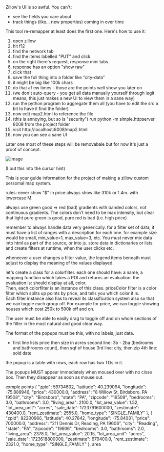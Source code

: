 Zillow's UI is so awful. You can't:
* see the fields you care about
* track things (like... new properties) coming in over time

This tool re-remapper at least does the first one. Here's how to use it:

1. open zillow
2. hit f12
3. find the network tab
4. find the items labelled "PUT" and click
5. on the right there's request, response mini tabs
6. response has an option "show raw"
7. click that
8. save the full thing into a folder like "city-data"
9. it might be big like 100k chars
10. do that af ew times - those are the points well show you later on
11. (we don't auto-query - you get all data manually yourself through legit means, this just makes a new UI to view them in a sane way)
12. run the python program to aggregate them all (you have to edit the src a bit to have it find the folder)
13. now edit map2.html to reference the file
14. (this is annoying, but so is "security") run python -m simple.httpserver 8008 from the project folder
15. visit http://localhost:8008/map2.html
16. now you can see a sane UI

Later one most of these steps will be removabale but for now it's just a proof of concept.

![image](https://github.com/user-attachments/assets/b3048694-a843-46a3-83f4-ab0250c962f0)

(I put this into the cursor hint)

This is your guide information for the project of making a zillow custom persomal map system.

rules:
never show "$" in price always show like 310k or 1.4m. with lowercase M.

always use green good => red (bad) gradients with banded colors, not continuous gradients. 
The colors don't need to be max intensity, but clear that light pure green is good, pure red is bad (i.e. high price)

remember to always handle data very generically. for a filter set of data, it must have a list of ranges with a description for each one. for example size would be small, min_value=1, max_value=3, etc. You must never mix data into html as part of the source, or into js. 
store data in dictionaries or lists and create filters at runtime, when the user clicks etc.

wheneever a user changes a filter value, the legend items beneath must adjust to display the meaning
of the values displayed.

let's create a class for a colorfilter. each one should have: a name, a mapping function which
 takes a POI and returns an evaluation. the evaluation is: should display at all, color.  
 Then, each colorfilter is an instance of this class. priceColor filter is a color filter 
 which splits up points by price, and tells you which color it is.  
 Each filter instance also has to reveal its classification system also so that we can 
 toggle each group off. For example for price, we can toggle showing houses which cost 
 250k to 500k off and on.

The user must be able to easily drag to toggle off and on whole sections of the filter in the most natural
and good clear way.

The format of the popups must be this, with no labels, just data.
* first line lists price then size in acres
second line: 3b - 2ba (bedrooms and bathrooms count), then sqf of house
3rd line: city, then zip
4th line: sold date

the popup is a table with rows, each row has two TDs in it.

The popups MUST appear immediately when moused over with no close box. Then they disappear as soon as mouse out.

exmple points
    {
      "zpid": 59734602,
      "latitude": 40.239094,
      "longitude": -75.889946,
      "price": 430000.0,
      "address": "8 Willow St, Birdsboro, PA 19508",
      "city": "Birdsboro",
      "state": "PA",
      "zipcode": "19508",
      "bedrooms": 3.0,
      "bathrooms": 3.0,
      "living_area": 2100.0,
      "lot_area_value": 1.52,
      "lot_area_unit": "acres",
      "sale_date": 1723791600000,
      "zestimate": 430400.0,
      "rent_zestimate": 2555.0,
      "home_type": "SINGLE_FAMILY"
    },
    {
      "zpid": 82200966,
      "latitude": 40.27842,
      "longitude": -75.84031,
      "price": 700000.0,
      "address": "211 Dennis Dr, Reading, PA 19606",
      "city": "Reading",
      "state": "PA",
      "zipcode": "19606",
      "bedrooms": 3.0,
      "bathrooms": 2.0,
      "living_area": 2378.0,
      "lot_area_value": 20.15,
      "lot_area_unit": "acres",
      "sale_date": 1723618800000,
      "zestimate": 679400.0,
      "rent_zestimate": 2321.0,
      "home_type": "SINGLE_FAMILY"
    },
area

